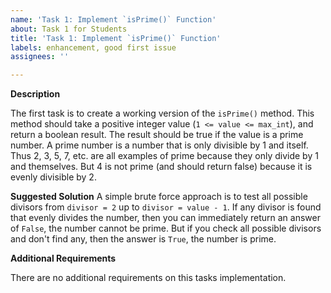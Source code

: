 ```yaml
---
name: 'Task 1: Implement `isPrime()` Function'
about: Task 1 for Students
title: 'Task 1: Implement `isPrime()` Function'
labels: enhancement, good first issue
assignees: ''

---
```


**Description**

The first task is to create a working version of the `isPrime()` method.  This method should take a positive integer value (`1 <= value <= max_int`), and return a boolean result.  The result should be true if the value is a prime number.  A prime number is a number that is only divisible by 1 and itself.  Thus 2, 3, 5, 7, etc. are all examples of prime because they only divide by 1 and themselves.  But 4 is not prime (and should return false) because it is evenly divisible by 2.

**Suggested Solution**
A simple brute force approach is to test all possible divisors from `divisor = 2` up to `divisor = value - 1`.  If any divisor is found that evenly divides the number, then you can immediately return an answer of `False`, the number cannot be prime.  But if you check all possible divisors and don't find any, then the answer is `True`, the number is prime.

**Additional Requirements**

There are no additional requirements on this tasks implementation.

